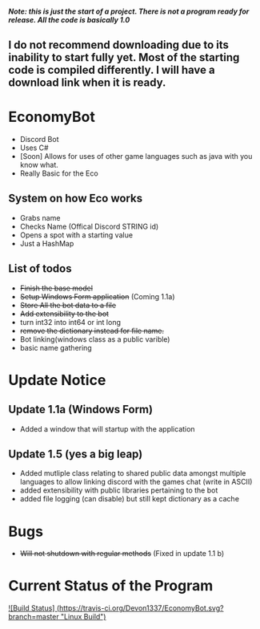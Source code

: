 ##### Note: this is just the start of a project.  There is not a program ready for release.  All the code is basically 1.0 

## I do not recommend downloading due to its inability to start fully yet.  Most of the starting code is compiled differently.  I will have a download link when it is ready. 

# EconomyBot

- Discord Bot
- Uses C#
- [Soon] Allows for uses of other game languages such as java with you know what.
- Really Basic for the Eco

## System on how Eco works

- Grabs name
- Checks Name (Offical Discord STRING id)
- Opens a spot with a starting value
- Just a HashMap

## List of todos

- ~~Finish the base model~~
- ~~Setup Windows Form application~~ (Coming 1.1a)
- ~~Store All the bot data to a file~~
- ~~Add extensibility to the bot~~
- turn int32 into int64 or int long
- ~~remove the dictionary instead for file name.~~
- Bot linking(windows class as a public varible)
- basic name gathering

# Update Notice
## Update 1.1a (Windows Form)
- Added a window that will startup with the application

## Update 1.5 (yes a big leap)
- Added mutliple class relating to shared public data amongst multiple languages to allow linking discord with the games chat (write in ASCII)
- added extensibility with public libraries pertaining to the bot
- added file logging (can disable) but still kept dictionary as a cache

# Bugs
- ~~Will not shutdown with regular methods~~ (Fixed in update 1.1 b)

# Current Status of the Program
[![Build Status] (https://travis-ci.org/Devon1337/EconomyBot.svg?branch=master "Linux Build")](https://travis-ci.org/Devon1337/EconomyBot/builds/)
